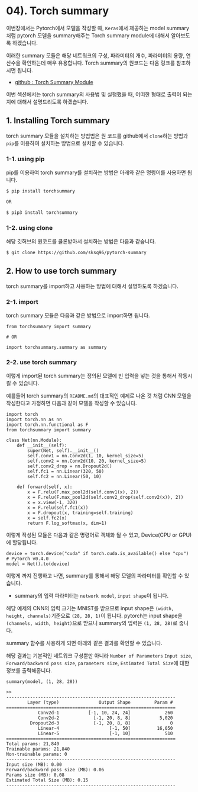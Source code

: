 # 04). Torch summary

이번장에서는 Pytorch에서 모델을 작성할 때, `Keras`에서 제공하는 model summary 처럼 pytorch 모델을 summary해주는 Torch summary module에 대해서 알아보도록 하겠습니다.



이러한 summary 모듈은 해당 네트워크의 구성, 파라미터의 개수, 파라미터의 용량, 연산수을 확인하는데 매우 유용합니다. Torch summary의 원코드는 다음 링크를 참조하시면 됩니다. 

- [github : Torch Summary Module](https://github.com/sksq96/pytorch-summary)



이번 섹션에서는 torch summary의 사용법 및 실행했을 때, 어떠한 형태로 출력이 되는지에 대해서 설명드리도록 하겠습니다.



## 1. Installing Torch summary

torch summary 모듈을 설치하는 방법법은 원 코드를 github에서 `clone`하는 방법과 `pip`를 이용하여 설치하는 방법으로 설치할 수 있습니다.



### 1-1. using pip

pip를 이용하여 torch summary를 설치하는 방법은 아래와 같은 명령어를 사용하면 됩니다.



```bash
$ pip install torchsummary

OR

$ pip3 install torchsummary
```



### 1-2. using clone

해당 깃허브의 원코드를 클론받아서 설치하는 방법은 다음과 같습니다.



```bash
$ git clone https://github.com/sksq96/pytorch-summary
```



## 2. How to use torch summary

torch summary를 import하고 사용하는 방법에 대해서 설명하도록 하겠습니다.



### 2-1. import

torch summary 모듈은 다음과 같은 방법으로 import하면 됩니다.



```python3
from torchsummary import summary

# OR

import torchsummary.summary as summary
```



### 2-2. use torch summary

이렇게 import된 torch summary는 정의된 모델에 빈 입력을 넣는 것을 통해서 작동시킬 수 있습니다.



예를들어 torch summary의 `README.md`의 대표적인 예제로 나온 것 처럼 CNN 모델을 작성한다고 가정하면 다음과 같이 모델을 작성할 수 있습니다.

```python3
import torch
import torch.nn as nn
import torch.nn.functional as F
from torchsummary import summary

class Net(nn.Module):
    def __init__(self):
        super(Net, self).__init__()
        self.conv1 = nn.Conv2d(1, 10, kernel_size=5)
        self.conv2 = nn.Conv2d(10, 20, kernel_size=5)
        self.conv2_drop = nn.Dropout2d()
        self.fc1 = nn.Linear(320, 50)
        self.fc2 = nn.Linear(50, 10)

    def forward(self, x):
        x = F.relu(F.max_pool2d(self.conv1(x), 2))
        x = F.relu(F.max_pool2d(self.conv2_drop(self.conv2(x)), 2))
        x = x.view(-1, 320)
        x = F.relu(self.fc1(x))
        x = F.dropout(x, training=self.training)
        x = self.fc2(x)
        return F.log_softmax(x, dim=1)
```



이렇게 작성된 모듈은 다음과 같은 명령어로 객체화 될 수 있고, Device(CPU or GPU)에 할당됩니다.

```python3
device = torch.device("cuda" if torch.cuda.is_available() else "cpu") # PyTorch v0.4.0
model = Net().to(device)
```



이렇게 까지 진행하고 나면, summary를 통해서 해당 모델의 파라미터를 확인할 수 있습니다.

- summary의 입력 파라미터는 `network model`, `input shape`이 됩니다.



해당 예제의 CNN의 입력 크기는 MNIST를 받으므로 input shape은 `(width, height, channels)`기준으로 `(28, 28, 1)`이 됩니다. pytorch는 input shape을 `(channels, width, height)`으로 받으니 summary의 입력은 `(1, 28, 28)`로 줍니다.



summary 함수를 사용하게 되면 아래와 같은 결과를 확인할 수 있습니다.

해당 결과는 기본적인 네트워크 구성뿐만 아니라 `Number of Parameters` `Input size`, `Forward/backward pass size`, `parameters size`, `Estimated Total Size`에 대한 정보를 출력해줍니다.

```python3
summary(model, (1, 28, 28))

>>
----------------------------------------------------------------
        Layer (type)               Output Shape         Param #
================================================================
            Conv2d-1           [-1, 10, 24, 24]             260
            Conv2d-2             [-1, 20, 8, 8]           5,020
         Dropout2d-3             [-1, 20, 8, 8]               0
            Linear-4                   [-1, 50]          16,050
            Linear-5                   [-1, 10]             510
================================================================
Total params: 21,840
Trainable params: 21,840
Non-trainable params: 0
----------------------------------------------------------------
Input size (MB): 0.00
Forward/backward pass size (MB): 0.06
Params size (MB): 0.08
Estimated Total Size (MB): 0.15
----------------------------------------------------------------
```



